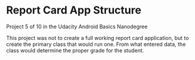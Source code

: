 # Report Card App Structure
Project 5 of 10 in the Udacity Android Basics Nanodegree

This project was not to create a full working report card application, but to create the primary class that would run one. From what entered data, the class would determine the proper grade for the student. 
